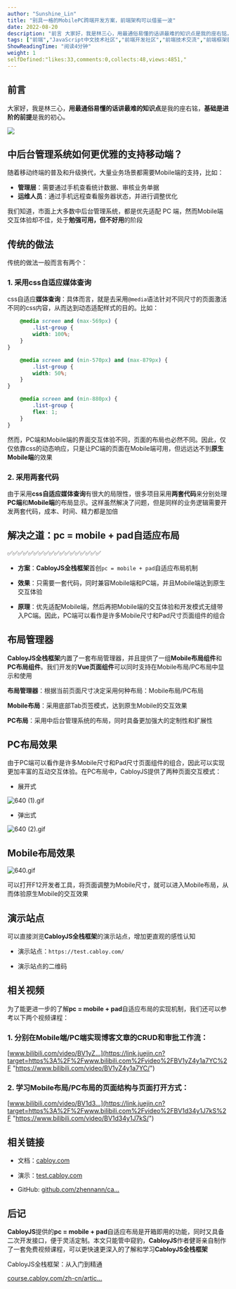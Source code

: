 ```yaml
---
author: "Sunshine_Lin"
title: "别具一格的MobilePC跨端开发方案，前端架构可以借鉴一波"
date: 2022-08-20
description: "前言 大家好，我是林三心，用最通俗易懂的话讲最难的知识点是我的座右铭，基础是进阶的前提是我的初心。 中后台管理系统如何更优雅的支持移动端？ 随着移动终端的普及和升级换代，大量业务场景都需要Mobile"
tags: ["前端","JavaScript中文技术社区","前端开发社区","前端技术交流","前端框架教程","JavaScript 学习资源","CSS 技巧与最佳实践","HTML5 最新动态","前端工程师职业发展","开源前端项目","前端技术趋势"]
ShowReadingTime: "阅读4分钟"
weight: 1
selfDefined:"likes:33,comments:0,collects:48,views:4851,"
---
```

前言
--

大家好，我是林三心，**用最通俗易懂的话讲最难的知识点**是我的座右铭，**基础是进阶的前提**是我的初心。

![](/images/jueJin/f3afc1b0267548f.png)

中后台管理系统如何更优雅的支持移动端？
-------------------

随着移动终端的普及和升级换代，大量业务场景都需要Mobile端的支持，比如：

*   **管理层**：需要通过手机查看统计数据、审核业务单据
*   **运维人员**：通过手机远程查看服务器状态，并进行调整优化

我们知道，市面上大多数中后台管理系统，都是优先适配 PC 端，然而Mobile端交互体验却不佳，处于**勉强可用，但不好用**的阶段

传统的做法
-----

传统的做法一般而言有两个：

### 1\. 采用css自适应媒体查询

css自适应**媒体查询**：具体而言，就是去采用`@media`语法针对不同尺寸的页面激活不同的css内容，从而达到动态适配样式的目的。比如：

```css
    @media screen and (max-569px) {
        .list-group {
        width: 100%;
    }
}

    @media screen and (min-570px) and (max-879px) {
        .list-group {
        width: 50%;
    }
}

    @media screen and (min-880px) {
        .list-group {
        flex: 1;
    }
}
```

然而，PC端和Mobile端的界面交互体验不同，页面的布局也必然不同。因此，仅仅依靠css的动态响应，只是让PC端的页面在Mobile端可用，但远远达不到**原生Mobile端**的效果

### 2\. 采用两套代码

由于采用**css自适应媒体查询**有很大的局限性，很多项目采用**两套代码**来分别处理**PC端**和**Mobile端**的布局显示。这样虽然解决了问题，但是同样的业务逻辑需要开发两套代码，成本、时间、精力都是加倍

解决之道：pc = mobile + pad自适应布局
---------------------------

✅✅✅✅✅✅✅✅✅✅✅✅✅✅✅✅✅✅

*   **方案**：**CabloyJS全栈框架**首创`pc = mobile + pad`自适应布局机制
    
*   **效果**：只需要一套代码，同时兼容Mobile端和PC端，并且Mobile端达到原生交互体验
    
*   **原理**：优先适配Mobile端，然后再把Mobile端的交互体验和开发模式无缝带入PC端。因此，PC端可以看作是许多Mobile尺寸和Pad尺寸页面组件的组合
    

布局管理器
-----

**CabloyJS全栈框架**内置了一套布局管理器，并且提供了一组**Mobile布局组件**和**PC布局组件**。我们开发的**Vue页面组件**可以同时支持在Mobile布局/PC布局中显示和使用

**布局管理器**：根据当前页面尺寸决定采用何种布局：Mobile布局/PC布局

**Mobile布局**：采用底部Tab页签模式，达到原生Mobile的交互效果

**PC布局**：采用中后台管理系统的布局，同时具备更加强大的定制性和扩展性

PC布局效果
------

由于PC端可以看作是许多Mobile尺寸和Pad尺寸页面组件的组合，因此可以实现更加丰富的互动交互体验。在PC布局中，CabloyJS提供了两种页面交互模式：

*   展开式

![640 (1).gif](/images/jueJin/561432c147514dc.png)

*   弹出式

![640 (2).gif](/images/jueJin/ecb6b041837a4f8.png)

Mobile布局效果
----------

![640.gif](/images/jueJin/4329d5ecf8184c3.png)

可以打开F12开发者工具，将页面调整为Mobile尺寸，就可以进入Mobile布局，从而体验原生Mobile的交互效果

演示站点
----

可以直接浏览**CabloyJS全栈框架**的演示站点，增加更直观的感性认知

*   演示站点：`https://test.cabloy.com/`
    
*   演示站点的二维码
    

相关视频
----

为了能更进一步的了解**pc = mobile + pad**自适应布局的实现机制，我们还可以参考以下两个视频课程：

### 1\. 分别在Mobile端/PC端实现博客文章的CRUD和审批工作流：

[www.bilibili.com/video/BV1yZ…](https://link.juejin.cn?target=https%3A%2F%2Fwww.bilibili.com%2Fvideo%2FBV1yZ4y1a7YC%2F "https://www.bilibili.com/video/BV1yZ4y1a7YC/")

### 2\. 学习Mobile布局/PC布局的页面结构与页面打开方式：

[www.bilibili.com/video/BV1d3…](https://link.juejin.cn?target=https%3A%2F%2Fwww.bilibili.com%2Fvideo%2FBV1d34y1J7kS%2F "https://www.bilibili.com/video/BV1d34y1J7kS/")

相关链接
----

*   文档：[cabloy.com](https://link.juejin.cn?target=https%3A%2F%2Fcabloy.com%2F "https://cabloy.com/")
    
*   演示：[test.cabloy.com](https://link.juejin.cn?target=https%3A%2F%2Ftest.cabloy.com%2F "https://test.cabloy.com/")
    
*   GitHub: [github.com/zhennann/ca…](https://link.juejin.cn?target=https%3A%2F%2Fgithub.com%2Fzhennann%2Fcabloy "https://github.com/zhennann/cabloy")
    

后记
--

**CabloyJS**提供的**pc = mobile + pad**自适应布局是开箱即用的功能，同时又具备二次开发接口，便于灵活定制。本文只能管中窥豹，**CabloyJS**作者健哥亲自制作了一套免费视频课程，可以更快速更深入的了解和学习**CabloyJS全栈框架**

CabloyJS全栈框架：从入门到精通

[course.cabloy.com/zh-cn/artic…](https://link.juejin.cn?target=https%3A%2F%2Fcourse.cabloy.com%2Fzh-cn%2Farticles%2FA-001.html "https://course.cabloy.com/zh-cn/articles/A-001.html")